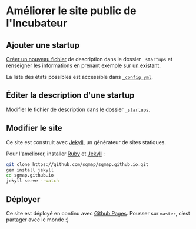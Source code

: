 # Améliorer le site public de l'Incubateur

## Ajouter une startup

[Créer un nouveau fichier](https://github.com/sgmap/sgmap.github.io/new/master/_startups) de description dans le dossier `_startups` et renseigner les informations en prenant exemple sur [un existant](https://raw.githubusercontent.com/sgmap/sgmap.github.io/master/_startups/mes-aides.md).

La liste des états possibles est accessible dans [`_config.yml`](https://github.com/sgmap/sgmap.github.io/blob/master/_config.yml#L29).


## Éditer la description d'une startup

Modifier le fichier de description dans le dossier [`_startups`](https://github.com/sgmap/sgmap.github.io/tree/master/_startups).


## Modifier le site

Ce site est construit avec [Jekyll](https://jekyllrb.com/), un générateur de sites statiques.

Pour l'améliorer, installer [Ruby](https://www.ruby-lang.org/fr/) et [Jekyll](https://jekyllrb.com/) :

```sh
git clone https://github.com/sgmap/sgmap.github.io.git
gem install jekyll
cd sgmap.github.io
jekyll serve --watch
```


## Déployer

Ce site est déployé en continu avec [Github Pages](https://pages.github.com). Pousser sur `master`, c’est partager avec le monde  :)
